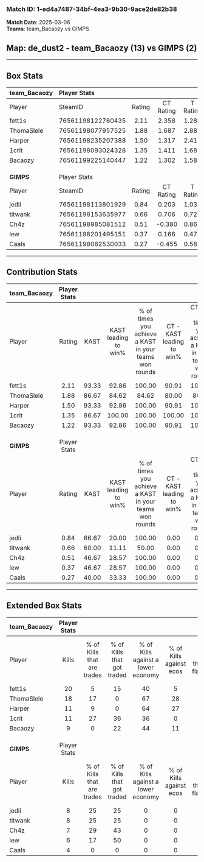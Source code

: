 ### Match ID: 1-ed4a7487-34bf-4ea3-9b30-9ace2de82b38  
**Match Date**: 2025-03-06  
**Teams**: team_Bacaozy vs GIMPS  

## **Map**: de_dust2 - team_Bacaozy (13) vs GIMPS (2)  
---  

## Box Stats  

| **team_Bacaozy** | Player Stats      |        |           |          |       |       |       |         |        |      |     |
| :- | :- | :-: | :-: | :-: | :-: | :-: | :-: | :-: | :-: | :-: | :-: |
| Player           | SteamID           | Rating | CT Rating | T Rating | KAST  |  ADR  | Kills | Assists | Deaths | K/D  | HS% |
| fett1s           | 76561198122760435 |  2.11  |   2.358   |  1.287   | 93.33 | 122.7 |  20   |    5    |   6    | 3.33 | 40  |
| ThomaSlele       | 76561198077957525 |  1.88  |   1.687   |  2.883   | 86.67 | 94.2  |  18   |    3    |   5    | 3.60 | 55  |
| Harper           | 76561198235207388 |  1.50  |   1.317   |  2.412   | 93.33 | 73.8  |  11   |    4    |   4    | 2.75 | 54  |
| 1crit            | 76561198093024328 |  1.35  |   1.411   |  1.687   | 86.67 | 94.9  |  11   |    6    |   9    | 1.22 | 36  |
| Bacaozy          | 76561199225140447 |  1.22  |   1.302   |  1.581   | 93.33 | 77.4  |   9   |    4    |   9    | 1.00 | 44  |
|                  |                   |        |           |          |       |       |       |         |        |      |     |
|                  |                   |        |           |          |       |       |       |         |        |      |     |
|                  |                   |        |           |          |       |       |       |         |        |      |     |
| **GIMPS**        | Player Stats      |        |           |          |       |       |       |         |        |      |     |
| Player           | SteamID           | Rating | CT Rating | T Rating | KAST  |  ADR  | Kills | Assists | Deaths | K/D  | HS% |
| jedli            | 76561198113801929 |  0.84  |   0.203   |  1.039   | 66.67 | 75.9  |   8   |    7    |   13   | 0.62 | 37  |
| titwank          | 76561198153635977 |  0.66  |   0.706   |  0.720   | 60.00 | 62.2  |   8   |    0    |   14   | 0.57 | 75  |
| Ch4z             | 76561198985081512 |  0.51  |  -0.380   |  0.866   | 46.67 | 68.1  |   7   |    3    |   15   | 0.47 | 85  |
| lew              | 76561198201495151 |  0.37  |   0.166   |  0.479   | 46.67 | 35.7  |   6   |    1    |   14   | 0.43 | 66  |
| Caals            | 76561198082530033 |  0.27  |  -0.455   |  0.583   | 40.00 | 39.5  |   4   |    3    |   13   | 0.31 | 75  |
---  

## Contribution Stats  

| **team_Bacaozy** | Player Stats |       |                      |                                                        |                           |                                                             |                          |                                                            |
| :- | :-: | :-: | :-: | :-: | :-: | :-: | :-: | :-: |
| Player           |    Rating    | KAST  | KAST leading to win% | % of times you achieve a KAST in your teams won rounds | CT - KAST leading to win% | CT - % of times you achieve a KAST in your teams won rounds | T - KAST leading to win% | T - % of times you achieve a KAST in your teams won rounds |
| fett1s           |     2.11     | 93.33 |        92.86         |                         100.00                         |           90.91           |                           100.00                            |          100.00          |                           100.00                           |
| ThomaSlele       |     1.88     | 86.67 |        84.62         |                         84.62                          |           80.00           |                            80.00                            |          100.00          |                           100.00                           |
| Harper           |     1.50     | 93.33 |        92.86         |                         100.00                         |           90.91           |                           100.00                            |          100.00          |                           100.00                           |
| 1crit            |     1.35     | 86.67 |        100.00        |                         100.00                         |          100.00           |                           100.00                            |          100.00          |                           100.00                           |
| Bacaozy          |     1.22     | 93.33 |        92.86         |                         100.00                         |           90.91           |                           100.00                            |          100.00          |                           100.00                           |
|                  |              |       |                      |                                                        |                           |                                                             |                          |                                                            |
|                  |              |       |                      |                                                        |                           |                                                             |                          |                                                            |
|                  |              |       |                      |                                                        |                           |                                                             |                          |                                                            |
| **GIMPS**        | Player Stats |       |                      |                                                        |                           |                                                             |                          |                                                            |
| Player           |    Rating    | KAST  | KAST leading to win% | % of times you achieve a KAST in your teams won rounds | CT - KAST leading to win% | CT - % of times you achieve a KAST in your teams won rounds | T - KAST leading to win% | T - % of times you achieve a KAST in your teams won rounds |
| jedli            |     0.84     | 66.67 |        20.00         |                         100.00                         |           0.00            |                            0.00                             |          22.22           |                           100.00                           |
| titwank          |     0.66     | 60.00 |        11.11         |                         50.00                          |           0.00            |                            0.00                             |          12.50           |                           50.00                            |
| Ch4z             |     0.51     | 46.67 |        28.57         |                         100.00                         |           0.00            |                            0.00                             |          28.57           |                           100.00                           |
| lew              |     0.37     | 46.67 |        28.57         |                         100.00                         |           0.00            |                            0.00                             |          33.33           |                           100.00                           |
| Caals            |     0.27     | 40.00 |        33.33         |                         100.00                         |           0.00            |                            0.00                             |          33.33           |                           100.00                           |
---  

## Extended Box Stats  

| **team_Bacaozy** | Player Stats |                            |                            |                                    |                         |                              |                                 |        |                             |                                     |                          |                               |                            |
| :- | :-: | :-: | :-: | :-: | :-: | :-: | :-: | :-: | :-: | :-: | :-: | :-: | :-: |
| Player           |    Kills     | % of Kills that are trades | % of Kills that got traded | % of Kills against a lower economy | % of Kills against ecos | % of Kills that are flawless | % of Kills that are close duels | Deaths | % of Deaths that get traded | % of Deaths against a lower economy | % of Deaths against ecos | % of Deaths that are flawless | % of Deaths that are close |
| fett1s           |      20      |             5              |             15             |                 40                 |            5            |              65              |                0                |   6    |             17              |                 50                  |            0             |              33               |             17             |
| ThomaSlele       |      18      |             17             |             0              |                 67                 |           28            |              67              |               11                |   5    |             20              |                  0                  |            0             |              60               |             20             |
| Harper           |      11      |             9              |             0              |                 64                 |           27            |              64              |                0                |   4    |             25              |                  0                  |            0             |              50               |             25             |
| 1crit            |      11      |             27             |             36             |                 36                 |            0            |              64              |                9                |   9    |             33              |                 33                  |            11            |              33               |             22             |
| Bacaozy          |      9       |             0              |             22             |                 44                 |           11            |              56              |                0                |   9    |             44              |                 33                  |            0             |              56               |             0              |
|                  |              |                            |                            |                                    |                         |                              |                                 |        |                             |                                     |                          |                               |                            |
|                  |              |                            |                            |                                    |                         |                              |                                 |        |                             |                                     |                          |                               |                            |
|                  |              |                            |                            |                                    |                         |                              |                                 |        |                             |                                     |                          |                               |                            |
| **GIMPS**        | Player Stats |                            |                            |                                    |                         |                              |                                 |        |                             |                                     |                          |                               |                            |
| Player           |    Kills     | % of Kills that are trades | % of Kills that got traded | % of Kills against a lower economy | % of Kills against ecos | % of Kills that are flawless | % of Kills that are close duels | Deaths | % of Deaths that get traded | % of Deaths against a lower economy | % of Deaths against ecos | % of Deaths that are flawless | % of Deaths that are close |
| jedli            |      8       |             25             |             25             |                 0                  |            0            |              63              |               13                |   13   |              8              |                  0                  |            0             |              38               |             8              |
| titwank          |      8       |             25             |             25             |                 0                  |            0            |              25              |               25                |   14   |              7              |                  0                  |            0             |              79               |             0              |
| Ch4z             |      7       |             29             |             43             |                 0                  |            0            |              43              |                0                |   15   |             20              |                  0                  |            0             |              40               |             7              |
| lew              |      6       |             17             |             50             |                 0                  |            0            |              50              |               17                |   14   |              7              |                  0                  |            0             |              93               |             0              |
| Caals            |      4       |             0              |             0              |                 0                  |            0            |              50              |               25                |   13   |             23              |                  0                  |            0             |              69               |             8              |
